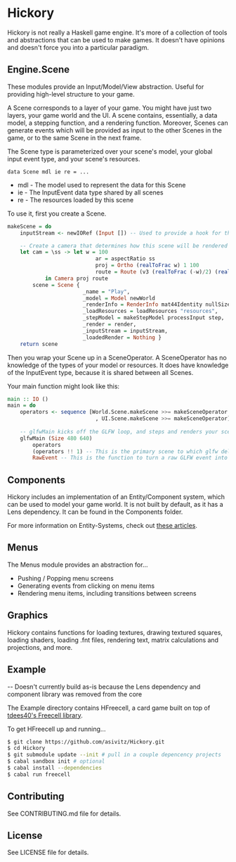 # Hickory

Hickory is not really a Haskell game engine. It's more of a collection of tools and abstractions that can be used to make games. It doesn't have opinions and doesn't force you into a particular paradigm.

## Engine.Scene
These modules provide an Input/Model/View abstraction. Useful for providing high-level structure to your game.

A Scene corresponds to a layer of your game. You might have just two layers, your game world and the UI. A scene contains, essentially, a data model, a stepping function, and a rendering function. Moreover, Scenes can generate events which will be provided as input to the other Scenes in the game, or to the same Scene in the next frame.

The Scene type is parameterized over your scene's model, your global input event type, and your scene's resources.

    data Scene mdl ie re = ...

- mdl - The model used to represent the data for this Scene
- ie - The InputEvent data type shared by all scenes
- re - The resources loaded by this scene

To use it, first you create a Scene.

```Haskell
makeScene = do
    inputStream <- newIORef (Input []) -- Used to provide a hook for the device to supply input events

    -- Create a camera that determines how this scene will be rendered
    let cam = \ss -> let w = 100
                            ar = aspectRatio ss
                            proj = Ortho (realToFrac w) 1 100
                            route = Route (v3 (realToFrac (-w)/2) (realToFrac (-(w / ar))/2) 0) Nothing
            in Camera proj route
        scene = Scene {
                        _name = "Play",
                        _model = Model newWorld
                        _renderInfo = RenderInfo mat44Identity nullSize worldLabel,
                        _loadResources = loadResources "resources",
                        _stepModel = makeStepModel processInput step,
                        _render = render,
                        _inputStream = inputStream,
                        _loadedRender = Nothing }
    return scene
```

Then you wrap your Scene up in a SceneOperator. A SceneOperator has no knowledge of the types of your model or resources. It does have knowledge of the InputEvent type, because it is shared between all Scenes.

Your main function might look like this:

```Haskell
main :: IO ()
main = do
    operators <- sequence [World.Scene.makeScene >>= makeSceneOperator
                            , UI.Scene.makeScene >>= makeSceneOperator]
        
    -- glfwMain kicks off the GLFW loop, and steps and renders your scenes
    glfwMain (Size 480 640)
        operators
        (operators !! 1) -- This is the primary scene to which glfw delivers input events
        RawEvent -- This is the function to turn a raw GLFW event into an InputEvent
```

## Components
Hickory includes an implementation of an Entity/Component system, which can be used to model your game world. It is not built by default, as it has a Lens dependency. It can be found in the Components folder.

For more information on Entity-Systems, check out [these articles](http://entity-systems.wikidot.com/).

## Menus
The Menus module provides an abstraction for...
- Pushing / Popping menu screens
- Generating events from clicking on menu items
- Rendering menu items, including transitions between screens

## Graphics
Hickory contains functions for loading textures, drawing textured squares, loading shaders, loading .fnt files, rendering text, matrix calculations and projections, and more.

## Example

-- Doesn't currently build as-is because the Lens dependency and component library was removed from the core

The Example directory contains HFreecell, a card game built on top of [tdees40's Freecell library](https://github.com/tdees40/Freecell).

To get HFreecell up and running...
```Bash
$ git clone https://github.com/asivitz/Hickory.git
$ cd Hickory
$ git submodule update --init # pull in a couple depencency projects
$ cabal sandbox init # optional
$ cabal install --dependencies
$ cabal run freecell
```

## Contributing

See CONTRIBUTING.md file for details.

## License

See LICENSE file for details.
